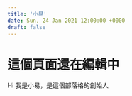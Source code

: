 ```yaml
---
title: '小易'
date: Sun, 24 Jan 2021 12:00:00 +0000
draft: false
---
```


# 這個頁面還在編輯中

Hi 我是小易，是這個部落格的創始人